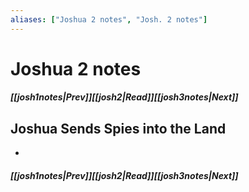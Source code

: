 ```yaml
---
aliases: ["Joshua 2 notes", "Josh. 2 notes"]
---
```

# Joshua 2 notes
##### <span class=arrow-left></span>[[josh1notes|Prev]]<span class=navigation-separator></span>[[josh2|Read]]<span class=navigation-separator></span>[[josh3notes|Next]]<span class=arrow-right></span>
## Joshua Sends Spies into the Land
- 
##### <span class=arrow-left></span>[[josh1notes|Prev]]<span class=navigation-separator></span>[[josh2|Read]]<span class=navigation-separator></span>[[josh3notes|Next]]<span class=arrow-right></span>